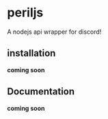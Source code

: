 # periljs
A nodejs api wrapper for discord!

## installation

**coming soon**

## Documentation

**coming soon**
